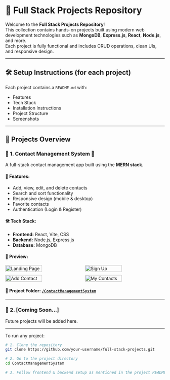 # 🚀 Full Stack Projects Repository

Welcome to the **Full Stack Projects Repository**!  
This collection contains hands-on projects built using modern web development technologies such as **MongoDB**, **Express.js**, **React**, **Node.js**, and more.  
Each project is fully functional and includes CRUD operations, clean UIs, and responsive design.

---
## 🛠️ Setup Instructions (for each project)

Each project contains a `README.md` with:
- Features
- Tech Stack
- Installation Instructions
- Project Structure
- Screenshots
  
---

## 📂 Projects Overview

### 🔹 1. Contact Management System 📇

A full-stack contact management app built using the **MERN stack**.

#### 🔧 Features:
- Add, view, edit, and delete contacts
- Search and sort functionality
- Responsive design (mobile & desktop)
- Favorite contacts
- Authentication (Login & Register)

#### 🛠 Tech Stack:
- **Frontend:** React, Vite, CSS
- **Backend:** Node.js, Express.js
- **Database:** MongoDB

#### 📸 Preview:
<div style="display: flex; flex-wrap: wrap; gap: 10px">
  <img src="./Images/1.png" width="48%" alt="Landing Page"/>
  <img src="./Images/2.png" width="48%" alt="Sign Up"/>
  <img src="./Images/4.png" width="48%" alt="Add Contact"/>
  <img src="./Images/6.png" width="48%" alt="My Contacts"/>
</div>

#### 📂 Project Folder: [`/ContactManagementSystem`](./ContactManagement)

---

### 🔹 2. [Coming Soon...]

Future projects will be added here.

---

To run any project:

```bash
# 1. Clone the repository
git clone https://github.com/your-username/full-stack-projects.git

# 2. Go to the project directory
cd ContactManagementSystem

# 3. Follow frontend & backend setup as mentioned in the project README
